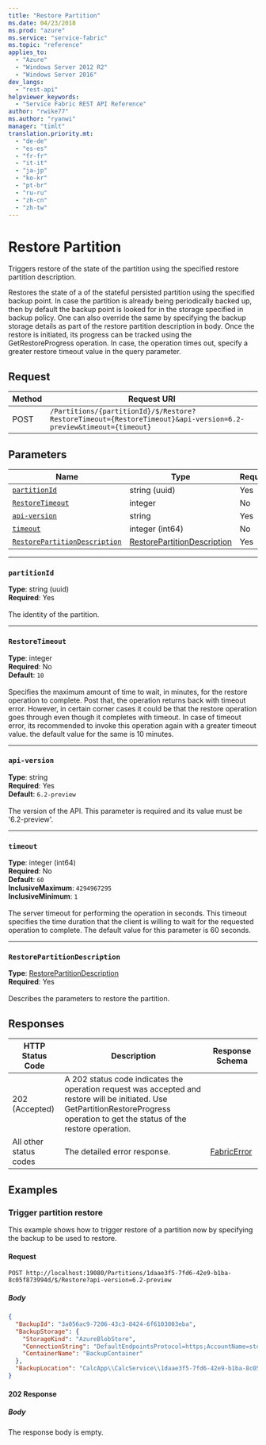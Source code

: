 ```yaml
---
title: "Restore Partition"
ms.date: 04/23/2018
ms.prod: "azure"
ms.service: "service-fabric"
ms.topic: "reference"
applies_to: 
  - "Azure"
  - "Windows Server 2012 R2"
  - "Windows Server 2016"
dev_langs: 
  - "rest-api"
helpviewer_keywords: 
  - "Service Fabric REST API Reference"
author: "rwike77"
ms.author: "ryanwi"
manager: "timlt"
translation.priority.mt: 
  - "de-de"
  - "es-es"
  - "fr-fr"
  - "it-it"
  - "ja-jp"
  - "ko-kr"
  - "pt-br"
  - "ru-ru"
  - "zh-cn"
  - "zh-tw"
---
```

# Restore Partition
Triggers restore of the state of the partition using the specified restore partition description.

Restores the state of a of the stateful persisted partition using the specified backup point. In case the partition is already being periodically backed up, then by default the backup point is looked for in the storage specified in backup policy. One can also override the same by specifying the backup storage details as part of the restore partition description in body. Once the restore is initiated, its progress can be tracked using the GetRestoreProgress operation. 
In case, the operation times out, specify a greater restore timeout value in the query parameter.


## Request
| Method | Request URI |
| ------ | ----------- |
| POST | `/Partitions/{partitionId}/$/Restore?RestoreTimeout={RestoreTimeout}&api-version=6.2-preview&timeout={timeout}` |


## Parameters
| Name | Type | Required | Location |
| --- | --- | --- | --- |
| [`partitionId`](#partitionid) | string (uuid) | Yes | Path |
| [`RestoreTimeout`](#restoretimeout) | integer | No | Query |
| [`api-version`](#api-version) | string | Yes | Query |
| [`timeout`](#timeout) | integer (int64) | No | Query |
| [`RestorePartitionDescription`](#restorepartitiondescription) | [RestorePartitionDescription](sfclient-v62-model-restorepartitiondescription.md) | Yes | Body |

____
### `partitionId`
__Type__: string (uuid) <br/>
__Required__: Yes<br/>
<br/>
The identity of the partition.

____
### `RestoreTimeout`
__Type__: integer <br/>
__Required__: No<br/>
__Default__: `10` <br/>
<br/>
Specifies the maximum amount of time to wait, in minutes, for the restore operation to complete. Post that, the operation returns back with timeout error. However, in certain corner cases it could be that the restore operation goes through even though it completes with timeout. In case of timeout error, its recommended to invoke this operation again with a greater timeout value. the default value for the same is 10 minutes.

____
### `api-version`
__Type__: string <br/>
__Required__: Yes<br/>
__Default__: `6.2-preview` <br/>
<br/>
The version of the API. This parameter is required and its value must be '6.2-preview'.


____
### `timeout`
__Type__: integer (int64) <br/>
__Required__: No<br/>
__Default__: `60` <br/>
__InclusiveMaximum__: `4294967295` <br/>
__InclusiveMinimum__: `1` <br/>
<br/>
The server timeout for performing the operation in seconds. This timeout specifies the time duration that the client is willing to wait for the requested operation to complete. The default value for this parameter is 60 seconds.

____
### `RestorePartitionDescription`
__Type__: [RestorePartitionDescription](sfclient-v62-model-restorepartitiondescription.md) <br/>
__Required__: Yes<br/>
<br/>
Describes the parameters to restore the partition.

## Responses

| HTTP Status Code | Description | Response Schema |
| --- | --- | --- |
| 202 (Accepted) | A 202 status code indicates the operation request was accepted and restore will be initiated. Use GetPartitionRestoreProgress operation to get the status of the restore operation.<br/> |  |
| All other status codes | The detailed error response.<br/> | [FabricError](sfclient-v62-model-fabricerror.md) |

## Examples

### Trigger partition restore

This example shows how to trigger restore of a partition now by specifying the backup to be used to restore.

#### Request
```
POST http://localhost:19080/Partitions/1daae3f5-7fd6-42e9-b1ba-8c05f873994d/$/Restore?api-version=6.2-preview
```

##### Body
```json
{
  "BackupId": "3a056ac9-7206-43c3-8424-6f6103003eba",
  "BackupStorage": {
    "StorageKind": "AzureBlobStore",
    "ConnectionString": "DefaultEndpointsProtocol=https;AccountName=storagesample;AccountKey=<PutYourAccountKeyHere>",
    "ContainerName": "BackupContainer"
  },
  "BackupLocation": "CalcApp\\CalcService\\1daae3f5-7fd6-42e9-b1ba-8c05f873994d\\2018-01-01 09.00.55.zip"
}
```

#### 202 Response
##### Body
The response body is empty.